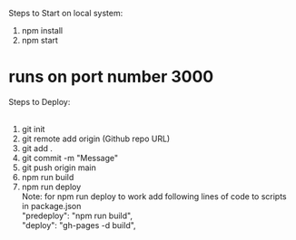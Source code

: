 Steps to Start on local system: <br />

1. npm install <br />
2. npm start <br />
# runs on port number 3000

Steps to Deploy:<br />
<br />

1. git init<br />
2. git remote add origin (Github repo URL)<br />
3. git add .<br />
4. git commit -m "Message"<br />
5. git push origin main<br />
6. npm run build<br />
7. npm run deploy<br />
   Note: for npm run deploy to work add following lines of code to scripts in package.json<br />
   "predeploy": "npm run build",<br />
   "deploy": "gh-pages -d build",
